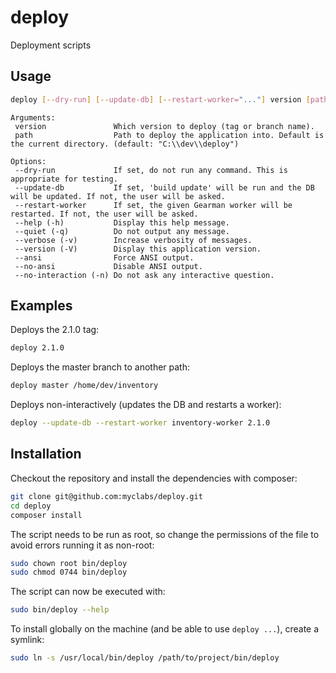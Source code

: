 # deploy

Deployment scripts

## Usage

```bash
deploy [--dry-run] [--update-db] [--restart-worker="..."] version [path]
```

```
Arguments:
 version               Which version to deploy (tag or branch name).
 path                  Path to deploy the application into. Default is the current directory. (default: "C:\\dev\\deploy")

Options:
 --dry-run             If set, do not run any command. This is appropriate for testing.
 --update-db           If set, 'build update' will be run and the DB will be updated. If not, the user will be asked.
 --restart-worker      If set, the given Gearman worker will be restarted. If not, the user will be asked.
 --help (-h)           Display this help message.
 --quiet (-q)          Do not output any message.
 --verbose (-v)        Increase verbosity of messages.
 --version (-V)        Display this application version.
 --ansi                Force ANSI output.
 --no-ansi             Disable ANSI output.
 --no-interaction (-n) Do not ask any interactive question.
```

## Examples

Deploys the 2.1.0 tag:

```bash
deploy 2.1.0
```

Deploys the master branch to another path:

```bash
deploy master /home/dev/inventory
```

Deploys non-interactively (updates the DB and restarts a worker):

```bash
deploy --update-db --restart-worker inventory-worker 2.1.0
```

## Installation

Checkout the repository and install the dependencies with composer:

```bash
git clone git@github.com:myclabs/deploy.git
cd deploy
composer install
```

The script needs to be run as root, so change the permissions of the file to avoid errors running it as non-root:

```bash
sudo chown root bin/deploy
sudo chmod 0744 bin/deploy
```

The script can now be executed with:

```bash
sudo bin/deploy --help
```

To install globally on the machine (and be able to use `deploy ...`), create a symlink:

```bash
sudo ln -s /usr/local/bin/deploy /path/to/project/bin/deploy
```
